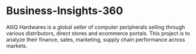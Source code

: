 # Business-Insights-360
AtliQ Hardwares is a global seller of computer peripherals selling through various distributors, direct stores and ecommerce portals. This project is to analyze their finance, sales, marketing, supply chain performance across markets.  
